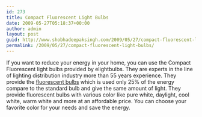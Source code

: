 ```yaml
---
id: 273
title: Compact Fluorescent Light Bulbs
date: 2009-05-27T05:18:37+00:00
author: admin
layout: post
guid: http://www.shobhadeepaksingh.com/2009/05/27/compact-fluorescent-light-bulbs/
permalink: /2009/05/27/compact-fluorescent-light-bulbs/
---
```

If you want to reduce your energy in your home, you can use the Compact Fluorescent light bulbs provided by elightbulbs. They are experts in the line of lighting distribution industry more than 55 years experience. They provide the [fluorescent bulbs](http://www.elightbulbs.com/Compact-Fluorescent-Light-Bulbs) which is used only 25% of the energy compare to the standard bulb and give the same amount of light. They provide fluorescent bulbs with various color like pure white, daylight, cool white, warm white and more at an affordable price. You can choose your favorite color for your needs and save the energy.